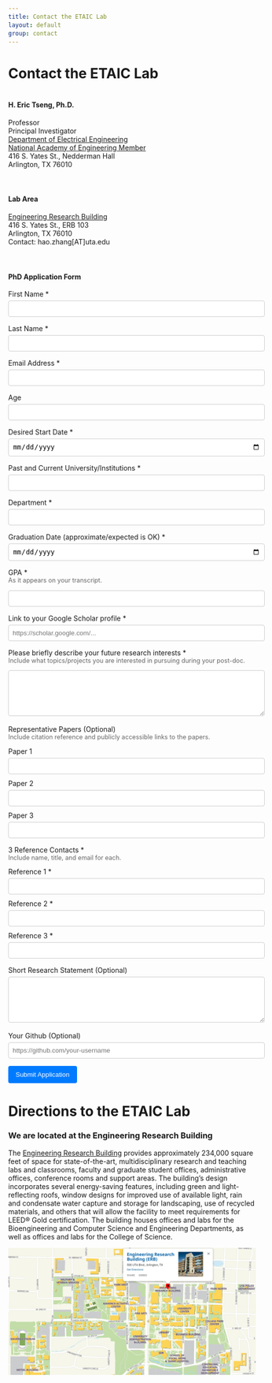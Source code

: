 ```yaml
---
title: Contact the ETAIC Lab
layout: default
group: contact
---
```


# Contact the ETAIC Lab

<div style="display: flex; flex-wrap: wrap; margin-bottom: 40px; gap: 20px;">
<div style="flex: 1; min-width: 300px;">
<h4>H. Eric Tseng, Ph.D.</h4>
<p>
Professor<br>
Principal Investigator<br>
<a href="https://www.uta.edu/academics/schools-colleges/engineering/academics/departments/electrical" target="_blank">Department of Electrical Engineering</a><br>
<a href="https://www.nae.edu/" target="_blank">National Academy of Engineering Member</a><br>
416 S. Yates St., Nedderman Hall<br>
Arlington, TX 76010
</p>
</div>
<div style="flex: 1; min-width: 300px;">
<h4>Lab Area</h4>
<p>
<a href="https://www.uta.edu/maps?building=ERB" target="_blank">Engineering Research Building</a><br>
416 S. Yates St., ERB 103<br>
Arlington, TX 76010<br>
Contact: hao.zhang[AT]uta.edu
</p>
</div>
</div>

<div>
<h4>PhD Application Form</h4>
<form action="https://formspree.io/f/mvgqnnnq" method="POST">

<div style="margin-bottom: 15px;">
<label for="fname" style="display: block; margin-bottom: 5px;">First Name *</label>
<input type="text" id="fname" name="first_name" required style="width: 100%; padding: 8px; border: 1px solid #ccc; border-radius: 4px;">
</div>

<div style="margin-bottom: 15px;">
<label for="lname" style="display: block; margin-bottom: 5px;">Last Name *</label>
<input type="text" id="lname" name="last_name" required style="width: 100%; padding: 8px; border: 1px solid #ccc; border-radius: 4px;">
</div>

<div style="margin-bottom: 15px;">
<label for="email" style="display: block; margin-bottom: 5px;">Email Address *</label>
<input type="email" id="email" name="email" required style="width: 100%; padding: 8px; border: 1px solid #ccc; border-radius: 4px;">
</div>

<div style="margin-bottom: 15px;">
<label for="age" style="display: block; margin-bottom: 5px;">Age</label>
<input type="text" id="age" name="age" style="width: 100%; padding: 8px; border: 1px solid #ccc; border-radius: 4px;">
</div>

<div style="margin-bottom: 15px;">
<label for="start-date" style="display: block; margin-bottom: 5px;">Desired Start Date *</label>
<input type="date" id="start-date" name="desired_start_date" required style="width: 100%; padding: 8px; border: 1px solid #ccc; border-radius: 4px;">
</div>

<div style="margin-bottom: 15px;">
<label for="institutions" style="display: block; margin-bottom: 5px;">Past and Current University/Institutions *</label>
<input type="text" id="institutions" name="institutions" required style="width: 100%; padding: 8px; border: 1px solid #ccc; border-radius: 4px;">
</div>

<div style="margin-bottom: 15px;">
<label for="department" style="display: block; margin-bottom: 5px;">Department *</label>
<input type="text" id="department" name="department" required style="width: 100%; padding: 8px; border: 1px solid #ccc; border-radius: 4px;">
</div>

<div style="margin-bottom: 15px;">
<label for="grad-date" style="display: block; margin-bottom: 5px;">Graduation Date (approximate/expected is OK) *</label>
<input type="date" id="grad-date" name="graduation_date" required style="width: 100%; padding: 8px; border: 1px solid #ccc; border-radius: 4px;">
</div>

<div style="margin-bottom: 15px;">
<label for="gpa" style="display: block; margin-bottom: 5px;">GPA *</label>
<p style="font-size: 0.9em; color: #666; margin-top: -5px;">As it appears on your transcript.</p>
<input type="text" id="gpa" name="gpa" required style="width: 100%; padding: 8px; border: 1px solid #ccc; border-radius: 4px;">
</div>

<div style="margin-bottom: 15px;">
<label for="scholar-link" style="display: block; margin-bottom: 5px;">Link to your Google Scholar profile *</label>
<input type="url" id="scholar-link" name="google_scholar_profile" required style="width: 100%; padding: 8px; border: 1px solid #ccc; border-radius: 4px;" placeholder="https://scholar.google.com/...">
</div>

<div style="margin-bottom: 15px;">
<label for="research-interests" style="display: block; margin-bottom: 5px;">Please briefly describe your future research interests *</label>
<p style="font-size: 0.9em; color: #666; margin-top: -5px;">Include what topics/projects you are interested in pursuing during your post-doc.</p>
<textarea id="research-interests" name="research_interests" rows="5" required style="width: 100%; padding: 8px; border: 1px solid #ccc; border-radius: 4px;"></textarea>
</div>

<div style="margin-bottom: 15px;">
<label style="display: block; margin-bottom: 5px;">Representative Papers (Optional)</label>
<p style="font-size: 0.9em; color: #666; margin-top: -5px;">Include citation reference and publicly accessible links to the papers.</p>
<label for="paper1" style="display: block; margin-bottom: 5px; font-weight: normal;">Paper 1</label>
<input type="text" id="paper1" name="paper_1" style="width: 100%; padding: 8px; border: 1px solid #ccc; border-radius: 4px; margin-bottom: 10px;">
<label for="paper2" style="display: block; margin-bottom: 5px; font-weight: normal;">Paper 2</label>
<input type="text" id="paper2" name="paper_2" style="width: 100%; padding: 8px; border: 1px solid #ccc; border-radius: 4px; margin-bottom: 10px;">
<label for="paper3" style="display: block; margin-bottom: 5px; font-weight: normal;">Paper 3</label>
<input type="text" id="paper3" name="paper_3" style="width: 100%; padding: 8px; border: 1px solid #ccc; border-radius: 4px;">
</div>

<div style="margin-bottom: 15px;">
<label style="display: block; margin-bottom: 5px;">3 Reference Contacts *</label>
<p style="font-size: 0.9em; color: #666; margin-top: -5px;">Include name, title, and email for each.</p>
<label for="ref1" style="display: block; margin-bottom: 5px; font-weight: normal;">Reference 1 *</label>
<input type="text" id="ref1" name="reference_1" required style="width: 100%; padding: 8px; border: 1px solid #ccc; border-radius: 4px; margin-bottom: 10px;">
<label for="ref2" style="display: block; margin-bottom: 5px; font-weight: normal;">Reference 2 *</label>
<input type="text" id="ref2" name="reference_2" required style="width: 100%; padding: 8px; border: 1px solid #ccc; border-radius: 4px; margin-bottom: 10px;">
<label for="ref3" style="display: block; margin-bottom: 5px; font-weight: normal;">Reference 3 *</label>
<input type="text" id="ref3" name="reference_3" required style="width: 100%; padding: 8px; border: 1px solid #ccc; border-radius: 4px;">
</div>

<div style="margin-bottom: 15px;">
<label for="research-statement" style="display: block; margin-bottom: 5px;">Short Research Statement (Optional)</label>
<textarea id="research-statement" name="research_statement" rows="5" style="width: 100%; padding: 8px; border: 1px solid #ccc; border-radius: 4px;"></textarea>
</div>

<div style="margin-bottom: 15px;">
<label for="github" style="display: block; margin-bottom: 5px;">Your Github (Optional)</label>
<input type="url" id="github" name="github_profile" style="width: 100%; padding: 8px; border: 1px solid #ccc; border-radius: 4px;" placeholder="https://github.com/your-username">
</div>

<input type="hidden" name="_next" value="https://your-site.com/thanks.html">
<input type="text" name="_gotcha" style="display:none !important">

<button type="submit" style="background-color: #007bff; color: white; padding: 10px 15px; border: none; border-radius: 4px; cursor: pointer;">Submit Application</button>
</form>
</div>


# Directions to the ETAIC Lab
### We are located at the Engineering Research Building
The [Engineering Research Building](https://www.uta.edu/maps?building=ERB) provides approximately 234,000 square feet of space for state-of-the-art, multidisciplinary research and teaching labs and classrooms, faculty and graduate student offices, administrative offices, conference rooms and support areas. The building’s design incorporates several energy-saving features, including green and light-reflecting roofs, window designs for improved use of available light, rain and condensate water capture and storage for landscaping, use of recycled materials, and others that will allow the facility to meet requirements for LEED® Gold certification. The building houses offices and labs for the Bioengineering and Computer Science and Engineering Departments, as well as offices and labs for the College of Science.

<img class="img-fluid" src="/static/img/map_to_ERB.png" alt="Map of Mission Bay">
